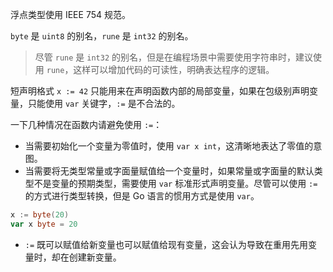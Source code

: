 浮点类型使用 IEEE 754 规范。

`byte` 是 `uint8` 的别名，`rune` 是 `int32` 的别名。

> 尽管 `rune` 是 `int32` 的别名，但是在编程场景中需要使用字符串时，建议使用 `rune`，这样可以增加代码的可读性，明确表达程序的逻辑。

短声明格式 `x := 42` 只能用来在声明函数内部的局部变量，如果在包级别声明变量，只能使用 `var` 关键字，`:=` 是不合法的。

一下几种情况在函数内请避免使用 `:=`：

- 当需要初始化一个变量为零值时，使用 `var x int`，这清晰地表达了零值的意图。
- 当需要将无类型常量或字面量赋值给一个变量时，如果常量或字面量的默认类型不是变量的预期类型，需要使用 `var` 标准形式声明变量。尽管可以使用 `:=` 的方式进行类型转换，但是 Go 语言的惯用方式是使用 `var`。
```go
x := byte(20)
var x byte = 20
```
- `:=` 既可以赋值给新变量也可以赋值给现有变量，这会认为导致在重用先用变量时，却在创建新变量。

